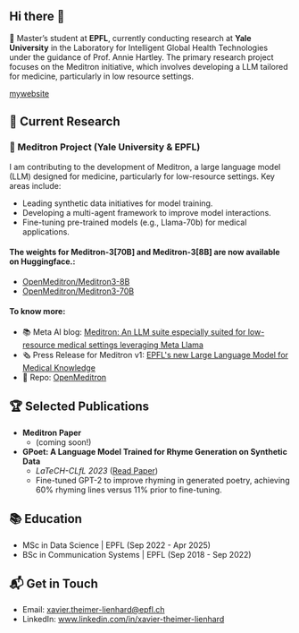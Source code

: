 ## Hi there 👋

🔭 Master’s student at **EPFL**, currently conducting research at **Yale University** in the Laboratory for Intelligent Global Health Technologies under the guidance of Prof. Annie Hartley. The primary research project focuses on the Meditron initiative, which involves developing a LLM tailored for medicine, particularly in low resource settings. 

[mywebsite](https://xkrilandar.github.io/xavier-theimer-lienhard.github.io/)


## 🧠 Current Research

### 🌟 Meditron Project (Yale University & EPFL)
I am contributing to the development of Meditron, a large language model (LLM) designed for medicine, particularly for low-resource settings. Key areas include:
* Leading synthetic data initiatives for model training.
* Developing a multi-agent framework to improve model interactions.
* Fine-tuning pre-trained models (e.g., Llama-70b) for medical applications.
#### The weights for Meditron-3[70B] and Meditron-3[8B] are now available on Huggingface.:
- [OpenMeditron/Meditron3-8B](OpenMeditron/Meditron3-8B)
- [OpenMeditron/Meditron3-70B](OpenMeditron/Meditron3-70B)
#### To know more:
- 📚 Meta AI blog: [Meditron: An LLM suite especially suited for low-resource medical settings leveraging Meta Llama](https://ai.meta.com/blog/llama-2-3-meditron-yale-medicine-epfl-open-source-llm/)
- 🗞️ Press Release for Meditron v1: [EPFL's new Large Language Model for Medical Knowledge](https://actu.epfl.ch/news/epfl-s-new-large-language-model-for-medical-knowle/)
- 🦾 Repo: [OpenMeditron](https://github.com/OpenMeditron)

## 🏆 Selected Publications
* **Meditron Paper**
  - (coming soon!)
* **GPoet: A Language Model Trained for Rhyme Generation on Synthetic Data**
  - _LaTeCH-CLfL 2023_ ([Read Paper](https://aclanthology.org/2023.latechclfl-1.2/))
  - Fine-tuned GPT-2 to improve rhyming in generated poetry, achieving 60% rhyming lines versus 11% prior to fine-tuning.

## 📚 Education

* MSc in Data Science | EPFL (Sep 2022 - Apr 2025)
* BSc in Communication Systems | EPFL (Sep 2018 - Sep 2022)

## 📬 Get in Touch
* Email: xavier.theimer-lienhard@epfl.ch
* LinkedIn: www.linkedin.com/in/xavier-theimer-lienhard
<!--
**Xkrilandar/Xkrilandar** is a ✨ _special_ ✨ repository because its `README.md` (this file) appears on your GitHub profile.

Here are some ideas to get you started:

- 🔭 I’m currently working on ...
- 🌱 I’m currently learning ...
- 👯 I’m looking to collaborate on ...
- 🤔 I’m looking for help with ...
- 💬 Ask me about ...
- 📫 How to reach me: ...
- 😄 Pronouns: ...
- ⚡ Fun fact: ...
-->
